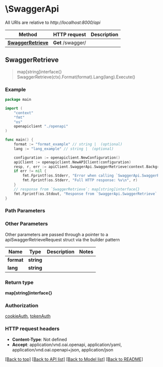 # \SwaggerApi

All URIs are relative to *http://localhost:8000/api*

Method | HTTP request | Description
------------- | ------------- | -------------
[**SwaggerRetrieve**](SwaggerApi.md#SwaggerRetrieve) | **Get** /swagger/ | 



## SwaggerRetrieve

> map[string]interface{} SwaggerRetrieve(ctx).Format(format).Lang(lang).Execute()





### Example

```go
package main

import (
    "context"
    "fmt"
    "os"
    openapiclient "./openapi"
)

func main() {
    format := "format_example" // string |  (optional)
    lang := "lang_example" // string |  (optional)

    configuration := openapiclient.NewConfiguration()
    apiClient := openapiclient.NewAPIClient(configuration)
    resp, r, err := apiClient.SwaggerApi.SwaggerRetrieve(context.Background()).Format(format).Lang(lang).Execute()
    if err != nil {
        fmt.Fprintf(os.Stderr, "Error when calling `SwaggerApi.SwaggerRetrieve``: %v\n", err)
        fmt.Fprintf(os.Stderr, "Full HTTP response: %v\n", r)
    }
    // response from `SwaggerRetrieve`: map[string]interface{}
    fmt.Fprintf(os.Stdout, "Response from `SwaggerApi.SwaggerRetrieve`: %v\n", resp)
}
```

### Path Parameters



### Other Parameters

Other parameters are passed through a pointer to a apiSwaggerRetrieveRequest struct via the builder pattern


Name | Type | Description  | Notes
------------- | ------------- | ------------- | -------------
 **format** | **string** |  | 
 **lang** | **string** |  | 

### Return type

**map[string]interface{}**

### Authorization

[cookieAuth](../README.md#cookieAuth), [tokenAuth](../README.md#tokenAuth)

### HTTP request headers

- **Content-Type**: Not defined
- **Accept**: application/vnd.oai.openapi, application/yaml, application/vnd.oai.openapi+json, application/json

[[Back to top]](#) [[Back to API list]](../README.md#documentation-for-api-endpoints)
[[Back to Model list]](../README.md#documentation-for-models)
[[Back to README]](../README.md)

